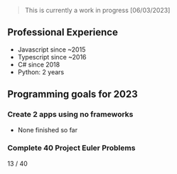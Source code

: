 
> This is currently a work in progress [06/03/2023]

## Professional Experience

- Javascript since ~2015
- Typescript since ~2016
- C# since 2018
- Python: 2 years

## Programming goals for 2023

### Create 2 apps using no frameworks
- None finished so far

### Complete 40 Project Euler Problems
13 / 40
